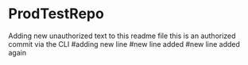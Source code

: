 # ProdTestRepo

Adding new unauthorized text to this readme file
this is an authorized commit via the CLI
#adding new line 
#new line added
#new line added again
